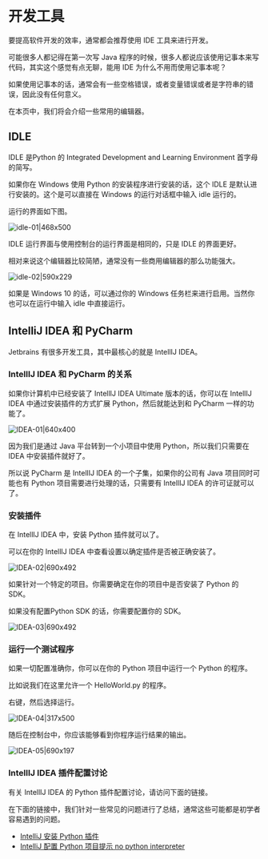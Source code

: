 # 开发工具
要提高软件开发的效率，通常都会推荐使用 IDE 工具来进行开发。

可能很多人都记得在第一次写 Java 程序的时候，很多人都说应该使用记事本来写代码，其实这个感觉有点无聊，能用 IDE 为什么不用而使用记事本呢？

如果使用记事本的话，通常会有一些空格错误，或者变量错误或者是字符串的错误，因此没有任何意义。

在本页中，我们将会介绍一些常用的编辑器。

## IDLE
IDLE 是Python 的 Integrated Development and Learning Environment 首字母的简写。

如果你在 Windows 使用 Python 的安装程序进行安装的话，这个 IDLE 是默认进行安装的。这个是可以直接在 Windows 的运行对话框中输入 idle 运行的。

运行的界面如下图。

![idle-01|468x500](https://cdn.ossez.com/discourse-uploads/original/2X/b/b172baaa638f65e20314bf35b893fc03e39051e4.png)

IDLE 运行界面与使用控制台的运行界面是相同的，只是 IDLE 的界面更好。

相对来说这个编辑器比较简陋，通常没有一些商用编辑器的那么功能强大。

![idle-02|590x229](https://cdn.ossez.com/discourse-uploads/original/2X/c/c51ecf9c63d9e7a33803a0a732237e32b4665531.png)

如果是 Windows 10 的话，可以通过你的 Windows 任务栏来进行启用。当然你也可以在运行中输入 idle 中直接运行。

## IntelliJ IDEA 和 PyCharm
Jetbrains 有很多开发工具，其中最核心的就是 IntellIJ IDEA。

### IntellIJ IDEA 和 PyCharm 的关系

如果你计算机中已经安装了 IntellIJ IDEA Ultimate 版本的话，你可以在 IntellIJ IDEA 中通过安装插件的方式扩展 Python，然后就能达到和 PyCharm 一样的功能了。

![IDEA-01|640x400](https://cdn.ossez.com/discourse-uploads/original/2X/9/992d2e13125dd11768de366f757760b0ac1611d1.png)

因为我们是通过 Java 平台转到一个小项目中使用 Python，所以我们只需要在 IDEA 中安装插件就好了。

所以说 PyCharm 是 IntellIJ IDEA 的一个子集，如果你的公司有 Java 项目同时可能也有 Python 项目需要进行处理的话，只需要有 IntellIJ IDEA 的许可证就可以了。

### 安装插件
在 IntellIJ IDEA 中，安装 Python 插件就可以了。

可以在你的 IntellIJ IDEA 中查看设置以确定插件是否被正确安装了。

![IDEA-02|690x492](https://cdn.ossez.com/discourse-uploads/original/2X/e/e6c45335330c4204bec964cfaeac2dd4b4f6cd9c.png)

如果针对一个特定的项目。你需要确定在你的项目中是否安装了 Python 的 SDK。

如果没有配置Python SDK 的话，你需要配置你的 SDK。

![IDEA-03|690x492](https://cdn.ossez.com/discourse-uploads/original/2X/e/edfed16a6d40ec9fa9bad9c198cd80aac220dbd6.png)

### 运行一个测试程序
如果一切配置准确你，你可以在你的 Python 项目中运行一个 Python 的程序。

比如说我们在这里允许一个 HelloWorld.py 的程序。

右键，然后选择运行。

![IDEA-04|317x500](https://cdn.ossez.com/discourse-uploads/original/2X/8/8a14128b8948156be9178ee702ea2edb4f3cdb8c.png)

随后在控制台中，你应该能够看到你程序运行结果的输出。

![IDEA-05|690x197](https://cdn.ossez.com/discourse-uploads/optimized/2X/1/1d7568c38fb8afd1a00d5b0ffd883a3f21eaedfa_2_690x197.png)

### IntellIJ IDEA 插件配置讨论
有关 IntellIJ IDEA 的 Python 插件配置讨论，请访问下面的链接。

在下面的链接中，我们针对一些常见的问题进行了总结，通常这些可能都是初学者容易遇到的问题。
* [IntelliJ 安装 Python 插件](https://www.ossez.com/t/intellij-python/114)
* [IntelliJ 配置 Python 项目提示 no python interpreter](https://www.ossez.com/t/intellij-python-no-python-interpreter/125)
